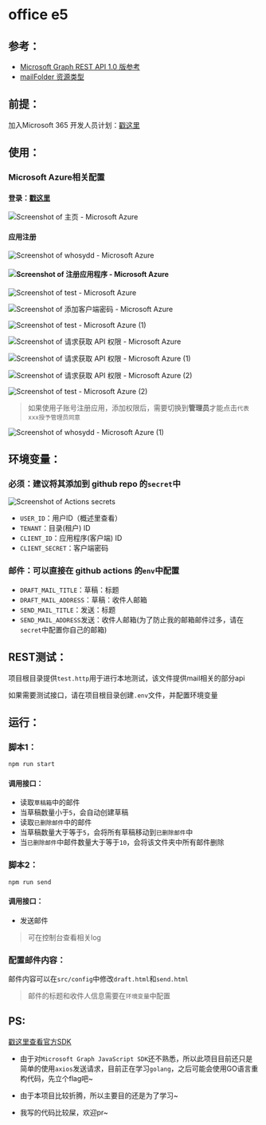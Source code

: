 # office e5

## 参考：

- [Microsoft Graph REST API 1.0 版参考](https://docs.microsoft.com/zh-cn/graph/api/overview?view=graph-rest-1.0)
- [mailFolder 资源类型](https://docs.microsoft.com/zh-cn/graph/api/resources/mailfolder?view=graph-rest-1.0)

## 前提：

加入Microsoft 365 开发人员计划：[戳这里](https://developer.microsoft.com/zh-cn/microsoft-365/dev-program)

## 使用：

### Microsoft Azure相关配置

#### 登录：[戳这里](https://portal.azure.com/#home)

![Screenshot of 主页 - Microsoft Azure](https://raw.githubusercontent.com/whosydd/images-in-one/main/images/202202142011873.jpg)



#### 应用注册

![Screenshot of whosydd - Microsoft Azure](https://raw.githubusercontent.com/whosydd/images-in-one/main/images/202202142016721.jpg)

#### ![Screenshot of 注册应用程序 - Microsoft Azure](https://raw.githubusercontent.com/whosydd/images-in-one/main/images/202202142019665.jpg)

![Screenshot of test - Microsoft Azure](https://raw.githubusercontent.com/whosydd/images-in-one/main/images/202202142022199.jpg)

![Screenshot of 添加客户端密码 - Microsoft Azure](https://raw.githubusercontent.com/whosydd/images-in-one/main/images/202202142025591.jpg)

![Screenshot of test - Microsoft Azure (1)](https://raw.githubusercontent.com/whosydd/images-in-one/main/images/202202142026040.jpg)

![Screenshot of 请求获取 API 权限 - Microsoft Azure](https://raw.githubusercontent.com/whosydd/images-in-one/main/images/202202142030005.jpg)

![Screenshot of 请求获取 API 权限 - Microsoft Azure (1)](https://raw.githubusercontent.com/whosydd/images-in-one/main/images/202202142031852.jpg)

![Screenshot of 请求获取 API 权限 - Microsoft Azure (2)](https://raw.githubusercontent.com/whosydd/images-in-one/main/images/202202142032221.jpg)

![Screenshot of test - Microsoft Azure (2)](https://raw.githubusercontent.com/whosydd/images-in-one/main/images/202202142034488.jpg)

> 如果使用子账号注册应用，添加权限后，需要切换到**管理员**才能点击`代表xxx授予管理员同意`

![Screenshot of whosydd - Microsoft Azure (1)](https://raw.githubusercontent.com/whosydd/images-in-one/main/images/202202142040384.jpg)

## 环境变量：

### 必须：建议将其添加到 github repo 的`secret`中

![Screenshot of Actions secrets](https://raw.githubusercontent.com/whosydd/images-in-one/main/images/202202142049045.jpg)

- `USER_ID`：用户ID（概述里查看）
- `TENANT`：目录(租户) ID
- `CLIENT_ID`：应用程序(客户端) ID
- `CLIENT_SECRET`：客户端密码

### 邮件：可以直接在 github actions 的`env`中配置

- `DRAFT_MAIL_TITLE`：草稿：标题
- `DRAFT_MAIL_ADDRESS`：草稿：收件人邮箱
- `SEND_MAIL_TITLE`：发送：标题
- `SEND_MAIL_ADDRESS`发送：收件人邮箱(为了防止我的邮箱邮件过多，请在`secret`中配置你自己的邮箱)

## REST测试：

项目根目录提供`test.http`用于进行本地测试，该文件提供mail相关的部分api

如果需要测试接口，请在项目根目录创建`.env`文件，并配置环境变量

## 运行：

### 脚本1：

```sh
npm run start
```

#### 调用接口：

- 读取`草稿箱`中的邮件
- 当草稿数量小于`5`，会自动创建草稿
- 读取`已删除邮件`中的邮件
- 当草稿数量大于等于`5`，会将所有草稿移动到`已删除邮件`中
- 当`已删除邮件`中邮件数量大于等于`10`，会将该文件夹中所有邮件删除

### 脚本2：

```sh
npm run send
```

#### 调用接口：

- 发送邮件

> 可在控制台查看相关log

### 配置邮件内容：

邮件内容可以在`src/config`中修改`draft.html`和`send.html`

> 邮件的标题和收件人信息需要在`环境变量`中配置

## PS:

[戳这里查看官方SDK](https://docs.microsoft.com/zh-cn/graph/sdks/sdk-installation?view=graph-rest-1.0)

- 由于对`Microsoft Graph JavaScript SDK`还不熟悉，所以此项目目前还只是简单的使用`axios`发送请求，目前正在学习`golang`，之后可能会使用GO语言重构代码，先立个flag吧~

- 由于本项目比较折腾，所以主要目的还是为了学习~
- 我写的代码比较屎，欢迎pr~
